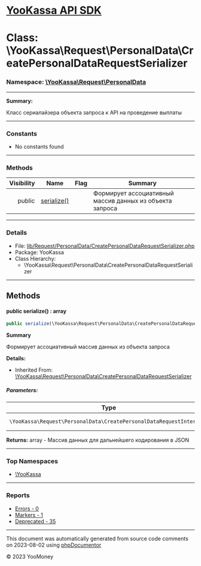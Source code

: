 # [YooKassa API SDK](../home.md)

# Class: \YooKassa\Request\PersonalData\CreatePersonalDataRequestSerializer
### Namespace: [\YooKassa\Request\PersonalData](../namespaces/yookassa-request-personaldata.md)
---
**Summary:**

Класс сериалайзера объекта запроса к API на проведение выплаты


---
### Constants
* No constants found

---
### Methods
| Visibility | Name | Flag | Summary |
| ----------:| ---- | ---- | ------- |
| public | [serialize()](../classes/YooKassa-Request-PersonalData-CreatePersonalDataRequestSerializer.md#method_serialize) |  | Формирует ассоциативный массив данных из объекта запроса |

---
### Details
* File: [lib/Request/PersonalData/CreatePersonalDataRequestSerializer.php](../../lib/Request/PersonalData/CreatePersonalDataRequestSerializer.php)
* Package: YooKassa
* Class Hierarchy:
  * \YooKassa\Request\PersonalData\CreatePersonalDataRequestSerializer

---
## Methods
<a name="method_serialize" class="anchor"></a>
#### public serialize() : array

```php
public serialize(\YooKassa\Request\PersonalData\CreatePersonalDataRequestInterface $request) : array
```

**Summary**

Формирует ассоциативный массив данных из объекта запроса

**Details:**
* Inherited From: [\YooKassa\Request\PersonalData\CreatePersonalDataRequestSerializer](../classes/YooKassa-Request-PersonalData-CreatePersonalDataRequestSerializer.md)

##### Parameters:
| Type | Name | Description |
| ---- | ---- | ----------- |
| <code lang="php">\YooKassa\Request\PersonalData\CreatePersonalDataRequestInterface</code> | request  | Объект запроса |

**Returns:** array - Массив данных для дальнейшего кодирования в JSON



---

### Top Namespaces

* [\YooKassa](../namespaces/yookassa.md)

---

### Reports
* [Errors - 0](../reports/errors.md)
* [Markers - 1](../reports/markers.md)
* [Deprecated - 35](../reports/deprecated.md)

---

This document was automatically generated from source code comments on 2023-08-02 using [phpDocumentor](http://www.phpdoc.org/)

&copy; 2023 YooMoney